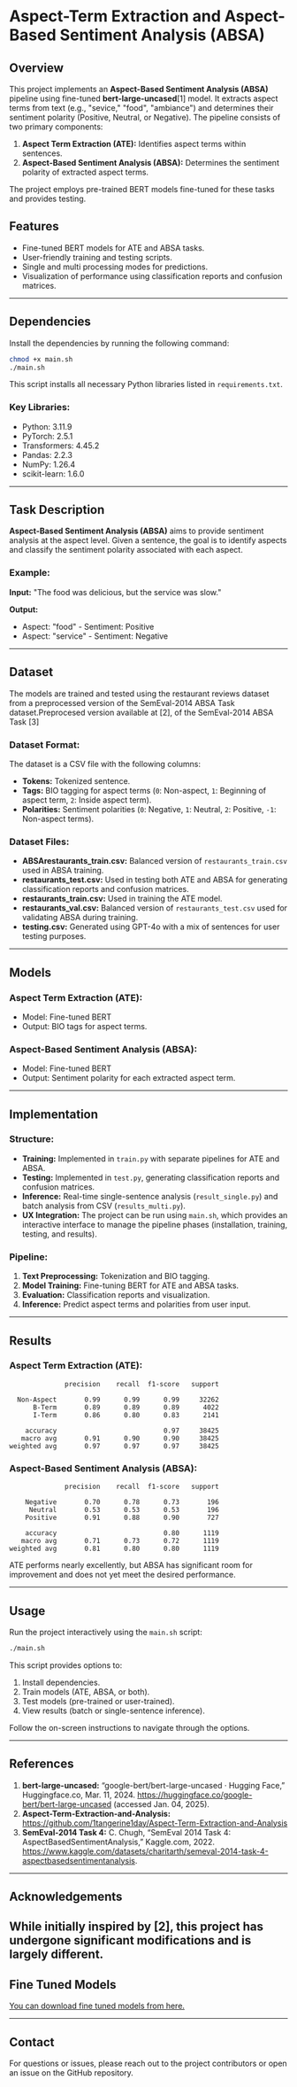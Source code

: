 # Aspect-Term Extraction and Aspect-Based Sentiment Analysis (ABSA)

## Overview
This project implements an **Aspect-Based Sentiment Analysis (ABSA)** pipeline using fine-tuned **bert-large-uncased**[1] model. It extracts aspect terms from text (e.g., "sevice," "food", "ambiance") and determines their sentiment polarity (Positive, Neutral, or Negative). The pipeline consists of two primary components:

1. **Aspect Term Extraction (ATE):** Identifies aspect terms within sentences.
2. **Aspect-Based Sentiment Analysis (ABSA):** Determines the sentiment polarity of extracted aspect terms.

The project employs pre-trained BERT models fine-tuned for these tasks and provides testing.

## Features
- Fine-tuned BERT models for ATE and ABSA tasks.
- User-friendly training and testing scripts.
- Single and multi processing modes for predictions.
- Visualization of  performance using classification reports and confusion matrices.

---

## Dependencies
Install the dependencies by running the following command:

```bash
chmod +x main.sh
./main.sh
```
This script installs all necessary Python libraries listed in `requirements.txt`.

### Key Libraries:
- Python: 3.11.9
- PyTorch: 2.5.1
- Transformers: 4.45.2
- Pandas: 2.2.3
- NumPy: 1.26.4
- scikit-learn: 1.6.0

---

## Task Description
**Aspect-Based Sentiment Analysis (ABSA)** aims to provide  sentiment analysis at the aspect level. Given a sentence, the goal is to identify aspects and classify the sentiment polarity associated with each aspect.

### Example:
**Input:** "The food was delicious, but the service was slow."

**Output:**
- Aspect: "food" - Sentiment: Positive
- Aspect: "service" - Sentiment: Negative

---

## Dataset
The models are trained and tested using the restaurant reviews dataset from a preprocessed version of the SemEval-2014 ABSA Task dataset.Preprocesed version available at [2], of the SemEval-2014 ABSA Task [3]

### Dataset Format:
The dataset is a CSV file with the following columns:
- **Tokens:** Tokenized sentence.
- **Tags:** BIO tagging for aspect terms (`0`: Non-aspect, `1`: Beginning of aspect term, `2`: Inside aspect term).
- **Polarities:** Sentiment polarities (`0`: Negative, `1`: Neutral, `2`: Positive, `-1`: Non-aspect terms).

### Dataset Files:
- **ABSArestaurants_train.csv:** Balanced version of `restaurants_train.csv` used in ABSA training.
- **restaurants_test.csv:** Used in testing both ATE and ABSA for generating classification reports and confusion matrices.
- **restaurants_train.csv:** Used in training the ATE model.
- **restaurants_val.csv:** Balanced version of `restaurants_test.csv` used for validating ABSA during training.
- **testing.csv:** Generated using GPT-4o with a mix of sentences for user testing purposes.

---

## Models
### Aspect Term Extraction (ATE):
- Model: Fine-tuned BERT
- Output: BIO tags for aspect terms.

### Aspect-Based Sentiment Analysis (ABSA):
- Model: Fine-tuned BERT
- Output: Sentiment polarity for each extracted aspect term.

---

## Implementation
### Structure:
- **Training:** Implemented in `train.py` with separate pipelines for ATE and ABSA.
- **Testing:** Implemented in `test.py`, generating classification reports and confusion matrices.
- **Inference:** Real-time single-sentence analysis (`result_single.py`) and batch analysis from CSV (`results_multi.py`).
- **UX Integration:** The project can be run using `main.sh`, which provides an interactive interface to manage the pipeline phases (installation, training, testing, and results).

### Pipeline:
1. **Text Preprocessing:** Tokenization and BIO tagging.
2. **Model Training:** Fine-tuning BERT for ATE and ABSA tasks.
3. **Evaluation:** Classification reports and visualization.
4. **Inference:** Predict aspect terms and polarities from user input.

---

## Results
### Aspect Term Extraction (ATE):
```
              precision    recall  f1-score   support

  Non-Aspect       0.99      0.99      0.99     32262
      B-Term       0.89      0.89      0.89      4022
      I-Term       0.86      0.80      0.83      2141

    accuracy                           0.97     38425
   macro avg       0.91      0.90      0.90     38425
weighted avg       0.97      0.97      0.97     38425
```

### Aspect-Based Sentiment Analysis (ABSA):
```
              precision    recall  f1-score   support

    Negative       0.70      0.78      0.73       196
     Neutral       0.53      0.53      0.53       196
    Positive       0.91      0.88      0.90       727

    accuracy                           0.80      1119
   macro avg       0.71      0.73      0.72      1119
weighted avg       0.81      0.80      0.80      1119
```

ATE performs nearly excellently, but ABSA has significant room for improvement and does not yet meet the desired performance.


---

## Usage
Run the project interactively using the `main.sh` script:

```bash
./main.sh
```

This script provides options to:
1. Install dependencies.
2. Train models (ATE, ABSA, or both).
3. Test models (pre-trained or user-trained).
4. View results (batch or single-sentence inference).

Follow the on-screen instructions to navigate through the options.

---

## References
1. **bert-large-uncased:** “google-bert/bert-large-uncased · Hugging Face,” Huggingface.co, Mar. 11, 2024. https://huggingface.co/google-bert/bert-large-uncased (accessed Jan. 04, 2025).
2. **Aspect-Term-Extraction-and-Analysis:** https://github.com/1tangerine1day/Aspect-Term-Extraction-and-Analysis
3. **SemEval-2014 Task 4:** C. Chugh, “SemEval 2014 Task 4: AspectBasedSentimentAnalysis,” Kaggle.com, 2022. https://www.kaggle.com/datasets/charitarth/semeval-2014-task-4-aspectbasedsentimentanalysis.
‌

---

## Acknowledgements
While initially inspired by [2], this project has undergone significant modifications and is largely different.
---

## Fine Tuned Models
[You can download fine tuned models from here.](https://drive.google.com/drive/folders/1N7dg0kDJlknSpdYs7nfs8dK4yu7cCS5U?usp=sharing)

---

## Contact
For questions or issues, please reach out to the project contributors or open an issue on the GitHub repository.
